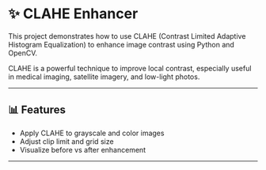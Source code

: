 # ✨ CLAHE Enhancer

This project demonstrates how to use CLAHE (Contrast Limited Adaptive Histogram Equalization) to enhance image contrast using Python and OpenCV.

CLAHE is a powerful technique to improve local contrast, especially useful in medical imaging, satellite imagery, and low-light photos.

---

## 📊 Features

- Apply CLAHE to grayscale and color images
- Adjust clip limit and grid size
- Visualize before vs after enhancement

---
